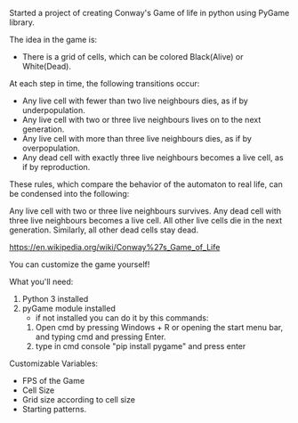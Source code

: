 Started a project of creating Conway's Game of life in python using PyGame library.

The idea in the game is:
- There is a grid of cells, which can be colored Black(Alive) or White(Dead).

At each step in time, the following transitions occur:
- Any live cell with fewer than two live neighbours dies, as if by underpopulation.
- Any live cell with two or three live neighbours lives on to the next generation.
- Any live cell with more than three live neighbours dies, as if by overpopulation.
- Any dead cell with exactly three live neighbours becomes a live cell, as if by reproduction.

These rules, which compare the behavior of the automaton to real life, can be condensed into the following:

Any live cell with two or three live neighbours survives.
Any dead cell with three live neighbours becomes a live cell.
All other live cells die in the next generation. Similarly, all other dead cells stay dead.

https://en.wikipedia.org/wiki/Conway%27s_Game_of_Life

You can customize the game yourself!

What you'll need:
1. Python 3 installed
2. pyGame module installed
    - if not installed you can do it by this commands:
    1. Open cmd by pressing Windows + R or opening the start menu bar, and typing cmd and pressing Enter.
    2. type in cmd console "pip install pygame" and press enter
 
Customizable Variables:
- FPS of the Game 
- Cell Size
- Grid size according to cell size
- Starting patterns.
